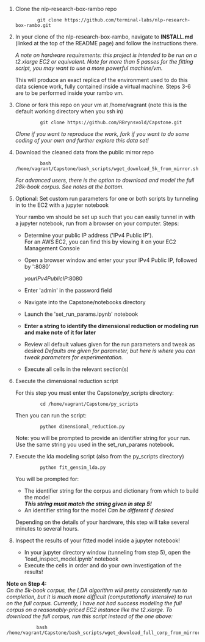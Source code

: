 1. Clone the nlp-research-box-rambo repo
               
               git clone https://github.com/terminal-labs/nlp-research-box-rambo.git

2. In your clone of the nlp-research-box-rambo, navigate to **INSTALL.md** (linked at the top of the README page) and follow the instructions there. 

   _A note on hardware requirements:  this project is intended to be run on a t2.xlarge EC2 or equivalent.  Note for more than 5 passes for the fitting script, you may want to use a more powerful machine/vm._

   This will produce an exact replica of the environment used to do this data science work, fully contained inside a virtual machine.  Steps 3-6 are to be performed inside your rambo vm.

3. Clone or fork this repo on your vm at /home/vagrant (note this is the default working directory when you ssh in)

                git clone https://github.com/RBrynsvold/Capstone.git
        
   _Clone if you want to reproduce the work, fork if you want to do some coding of your own and further explore this data set!_


4. Download the cleaned data from the public mirror repo

                bash /home/vagrant/Capstone/bash_scripts/wget_download_5k_from_mirror.sh
   
   _For advanced users, there is the option to download and model the full 28k-book corpus.  See notes at the bottom._
   
 
5. Optional: Set custom run parameters for one or both scripts by tunneling in to the EC2 with a jupyter notebook

    Your rambo vm should be set up such that you can easily tunnel in with a jupyter notebook, run from a browser on your computer.  Steps:

    * Determine your public IP address ('IPv4 Public IP').   
        For an AWS EC2, you can find this by viewing it on your EC2 Management Console
    * Open a browser window and enter your your IPv4 Public IP, followed by ':8080'   
   
        _yourIPv4PublicIP_:8080
      
    * Enter 'admin' in the password field
    * Navigate into the Capstone/notebooks directory  
    * Launch the 'set_run_params.ipynb' notebook
    * **Enter a string to identify the dimensional reduction or modeling run and make note of it for later**
    * Review all default values given for the run parameters and tweak as desired
        _Defaults are given for parameter, but here is where you can tweak parameters for experimentation._ 
    * Execute all cells in the relevant section(s)  
       

6. Execute the dimensional reduction script

   For this step you must enter the Capstone/py_scripts directory:
   
                cd /home/vagrant/Capstone/py_scripts
     
   Then you can run the script:

                python dimensional_reduction.py
   
   Note: you will be prompted to provide an identifier string for your run.  Use the same string you used in the set_run_params notebook.


7. Execute the lda modeling script (also from the py_scripts directory)

                python fit_gensim_lda.py

   You will be prompted for:
    * The identifier string for the corpus and dictionary from which to build the model       
          _**This string must match the string given in step 5!**_
    * An identifier string for the model
          _Can be different if desired_
        
   Depending on the details of your hardware, this step will take several minutes to several hours.

8. Inspect the results of your fitted model inside a jupyter notebook!
   
   * In your jupyter directory window (tunneling from step 5), open the 'load_inspect_model.ipynb' notebook
   * Execute the cells in order and do your own investigation of the results!
      
      
      
 **Note on Step 4:**   
_On the 5k-book corpus, the LDA algorithm will pretty consistently run to completion, but it is much more difficult (computationally intensive) to run on the full corpus.  Currently, I have not had success modeling the full corpus on a reasonably-priced EC2 instance like the t2.xlarge.  To download the full corpus, run this script instead of the one above:_

               bash /home/vagrant/Capstone/bash_scripts/wget_download_full_corp_from_mirror.sh

